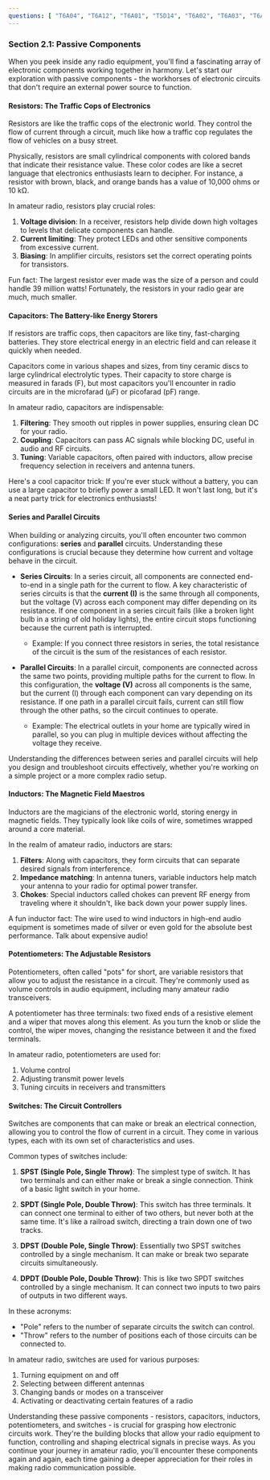 ```yaml
---
questions: [ "T6A04", "T6A12", "T6A01", "T5D14", "T6A02", "T6A03", "T6A06", "T5D13", "T6A05", "T6A07", "T6D08", "T6A08" ]
---
```


### Section 2.1: Passive Components

When you peek inside any radio equipment, you'll find a fascinating array of electronic components working together in harmony. Let's start our exploration with passive components - the workhorses of electronic circuits that don't require an external power source to function.

#### Resistors: The Traffic Cops of Electronics

Resistors are like the traffic cops of the electronic world. They control the flow of current through a circuit, much like how a traffic cop regulates the flow of vehicles on a busy street.

Physically, resistors are small cylindrical components with colored bands that indicate their resistance value. These color codes are like a secret language that electronics enthusiasts learn to decipher. For instance, a resistor with brown, black, and orange bands has a value of 10,000 ohms or 10 kΩ.

In amateur radio, resistors play crucial roles:

1. **Voltage division**: In a receiver, resistors help divide down high voltages to levels that delicate components can handle.
2. **Current limiting**: They protect LEDs and other sensitive components from excessive current.
3. **Biasing**: In amplifier circuits, resistors set the correct operating points for transistors.

Fun fact: The largest resistor ever made was the size of a person and could handle 39 million watts! Fortunately, the resistors in your radio gear are much, much smaller.

#### Capacitors: The Battery-like Energy Storers

If resistors are traffic cops, then capacitors are like tiny, fast-charging batteries. They store electrical energy in an electric field and can release it quickly when needed.

Capacitors come in various shapes and sizes, from tiny ceramic discs to large cylindrical electrolytic types. Their capacity to store charge is measured in farads (F), but most capacitors you'll encounter in radio circuits are in the microfarad (µF) or picofarad (pF) range.

In amateur radio, capacitors are indispensable:

1. **Filtering**: They smooth out ripples in power supplies, ensuring clean DC for your radio.
2. **Coupling**: Capacitors can pass AC signals while blocking DC, useful in audio and RF circuits.
3. **Tuning**: Variable capacitors, often paired with inductors, allow precise frequency selection in receivers and antenna tuners.

Here's a cool capacitor trick: If you're ever stuck without a battery, you can use a large capacitor to briefly power a small LED. It won't last long, but it's a neat party trick for electronics enthusiasts!

#### Series and Parallel Circuits

When building or analyzing circuits, you'll often encounter two common configurations: **series** and **parallel** circuits. Understanding these configurations is crucial because they determine how current and voltage behave in the circuit.

- **Series Circuits**: In a series circuit, all components are connected end-to-end in a single path for the current to flow. A key characteristic of series circuits is that the **current (I)** is the same through all components, but the voltage (V) across each component may differ depending on its resistance. If one component in a series circuit fails (like a broken light bulb in a string of old holiday lights), the entire circuit stops functioning because the current path is interrupted.

    - Example: If you connect three resistors in series, the total resistance of the circuit is the sum of the resistances of each resistor.

- **Parallel Circuits**: In a parallel circuit, components are connected across the same two points, providing multiple paths for the current to flow. In this configuration, the **voltage (V)** across all components is the same, but the current (I) through each component can vary depending on its resistance. If one path in a parallel circuit fails, current can still flow through the other paths, so the circuit continues to operate.

    - Example: The electrical outlets in your home are typically wired in parallel, so you can plug in multiple devices without affecting the voltage they receive.

Understanding the differences between series and parallel circuits will help you design and troubleshoot circuits effectively, whether you're working on a simple project or a more complex radio setup.

#### Inductors: The Magnetic Field Maestros

Inductors are the magicians of the electronic world, storing energy in magnetic fields. They typically look like coils of wire, sometimes wrapped around a core material.

In the realm of amateur radio, inductors are stars:

1. **Filters**: Along with capacitors, they form circuits that can separate desired signals from interference.
2. **Impedance matching**: In antenna tuners, variable inductors help match your antenna to your radio for optimal power transfer.
3. **Chokes**: Special inductors called chokes can prevent RF energy from traveling where it shouldn't, like back down your power supply lines.

A fun inductor fact: The wire used to wind inductors in high-end audio equipment is sometimes made of silver or even gold for the absolute best performance. Talk about expensive audio!

#### Potentiometers: The Adjustable Resistors

Potentiometers, often called "pots" for short, are variable resistors that allow you to adjust the resistance in a circuit. They're commonly used as volume controls in audio equipment, including many amateur radio transceivers.

A potentiometer has three terminals: two fixed ends of a resistive element and a wiper that moves along this element. As you turn the knob or slide the control, the wiper moves, changing the resistance between it and the fixed terminals.

In amateur radio, potentiometers are used for:
1. Volume control
2. Adjusting transmit power levels
3. Tuning circuits in receivers and transmitters

#### Switches: The Circuit Controllers

Switches are components that can make or break an electrical connection, allowing you to control the flow of current in a circuit. They come in various types, each with its own set of characteristics and uses.

Common types of switches include:

1. **SPST (Single Pole, Single Throw)**: The simplest type of switch. It has two terminals and can either make or break a single connection. Think of a basic light switch in your home.

2. **SPDT (Single Pole, Double Throw)**: This switch has three terminals. It can connect one terminal to either of two others, but never both at the same time. It's like a railroad switch, directing a train down one of two tracks.

3. **DPST (Double Pole, Single Throw)**: Essentially two SPST switches controlled by a single mechanism. It can make or break two separate circuits simultaneously.

4. **DPDT (Double Pole, Double Throw)**: This is like two SPDT switches controlled by a single mechanism. It can connect two inputs to two pairs of outputs in two different ways.

In these acronyms:
- "Pole" refers to the number of separate circuits the switch can control.
- "Throw" refers to the number of positions each of those circuits can be connected to.

In amateur radio, switches are used for various purposes:
1. Turning equipment on and off
2. Selecting between different antennas
3. Changing bands or modes on a transceiver
4. Activating or deactivating certain features of a radio

Understanding these passive components - resistors, capacitors, inductors, potentiometers, and switches - is crucial for grasping how electronic circuits work. They're the building blocks that allow your radio equipment to function, controlling and shaping electrical signals in precise ways. As you continue your journey in amateur radio, you'll encounter these components again and again, each time gaining a deeper appreciation for their roles in making radio communication possible.
